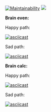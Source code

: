 [![Maintainability](https://api.codeclimate.com/v1/badges/a99a88d28ad37a79dbf6/maintainability)](https://codeclimate.com/github/codeclimate/codeclimate/maintainability)
![](https://github.com/vladfiliucov/frontend-project-lvl1/workflows/Lint/badge.svg)

__Brain even:__

Happy path:

[![asciicast](https://asciinema.org/a/9EDe2qclerVNEtOzC5ecIguqq.svg)](https://asciinema.org/a/9EDe2qclerVNEtOzC5ecIguqq?autoplay=1&theme=solarized-light)

Sad path:

[![asciicast](https://asciinema.org/a/hEpxoiKG7D0hWXOf5ItAVPzhv.svg)](https://asciinema.org/a/hEpxoiKG7D0hWXOf5ItAVPzhv?autoplay=1&theme=solarized-light)

__Brain calc:__

Happy path:

[![asciicast](https://asciinema.org/a/meyiSwkmvPUKN9ly6Ec5NOopY.svg)](https://asciinema.org/a/meyiSwkmvPUKN9ly6Ec5NOopY?autoplay=1&theme=solarized-light)

Sad path:

[![asciicast](https://asciinema.org/a/ubnFOJm9EcnxFKa0A947NCqgP.svg)](https://asciinema.org/a/ubnFOJm9EcnxFKa0A947NCqgP?autoplay=1&theme=solarized-light)
